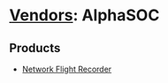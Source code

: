 # [Vendors](README.md): AlphaSOC

## Products

- [Network Flight Recorder](../products/f3ee680a-bbe5-4fa8-a92e-9b191286f8e2.md)
